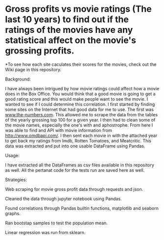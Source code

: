 # Gross profits vs movie ratings (The last 10 years) to find out if the ratings of the movies have any statistical affect on the movie's grossing profits. 

*To see how each site caculates their scores for the movies, check out the Wiki page in this repository.

Background:

I have always been intrigued by how movie ratings could affect how a movie does in the Box Office.  You would think that a good movie is going to get a good rating score and this would make people want to see the movie.  I wanted to see if I could determine this correlation.  I first started by finding some sites on the Internet that had good data for me to use.  The first was www.the-numbers.com.  This allowed me to scrape the data from the tables of the yearly grossing top 100 for a given year. I then had to clean some of the movie names, especially the one's with and aphostrophe.  From here I was able to find and API with movie information from http://www.omdbapi.com/.  I then sent each movie in with the attached year to get back my ratings from Imdb, Rotten Tomatoes, and Meatcritic.  This data was extracted and put into one usable DataFrame using Pandas. 

Usage:

I have extracted all the DataFrames as csv files available in this repository as well. 
All the pertanat code for the tests run are saved here as well. 

Strategies:

Web scraping for movie gross profit data through requests and json.

Cleaned the data through jupyter notebook using Pandas.

Found correlations through Pandas builtin functions, matplotlib and seaborn graphs.

Ran bootstap samples to test the population mean.

Linear regression was run from sklearn. 
